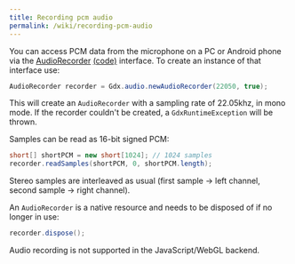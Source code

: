 ```yaml
---
title: Recording pcm audio
permalink: /wiki/recording-pcm-audio
---
```

You can access PCM data from the microphone on a PC or Android phone via the [AudioRecorder](http://libgdx.badlogicgames.com/nightlies/docs/api/com/badlogic/gdx/audio/AudioRecorder.html) [(code)](https://github.com/libgdx/libgdx/blob/master/gdx/src/com/badlogic/gdx/audio/AudioRecorder.java) interface. To create an instance of that interface use:

```java
AudioRecorder recorder = Gdx.audio.newAudioRecorder(22050, true);
```

This will create an `AudioRecorder` with a sampling rate of 22.05khz, in mono mode. If the recorder couldn't be created, a `GdxRuntimeException` will be thrown.

Samples can be read as 16-bit signed PCM:

```java
short[] shortPCM = new short[1024]; // 1024 samples
recorder.readSamples(shortPCM, 0, shortPCM.length);
```

Stereo samples are interleaved as usual (first sample -> left channel, second sample -> right channel).

An `AudioRecorder` is a native resource and needs to be disposed of if no longer in use:

```java
recorder.dispose();
```

Audio recording is not supported in the JavaScript/WebGL backend.